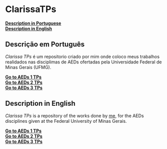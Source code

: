 # ClarissaTPs

[**Description in Portuguese**](#descrição-em-português)<br>
[**Description in English**](#description-in-english)<br>




## Descrição em Português

*Clarissa TPs* é um repositorio criado por mim onde coloco meus trabalhos realidados nas disciplimas de AEDs ofertadas pela Universidade Federal de Minas Gerais (UFMG).


[**Go to AEDs 1 TPs**]()<br>
[**Go to AEDs 2 TPs**]()<br>
[**Go to AEDs 3 TPs**]()<br>


## Description in English

*Clarissa TPs* is a repository of the works done by [me](https://github.com/Clalloures), for the AEDs disciplines given at the Federal University of Minas Gerais.

[**Go to AEDs 1 TPs**]()<br>
[**Go to AEDs 2 TPs**]()<br>
[**Go to AEDs 3 TPs**]()<br>



